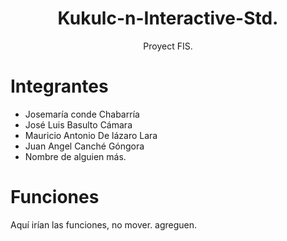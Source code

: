 <h1 align="center">
Kukulc-n-Interactive-Std.
</h1>
<div align="center">
Proyect FIS.

</div>

<a name="top"></a>

# Integrantes

- Josemaría conde Chabarría
- José Luis Basulto Cámara
- Mauricio Antonio De lázaro Lara
- Juan Angel Canché Góngora
- Nombre de alguien más.

# Funciones

Aquí irían las funciones, no mover.
agreguen.
</div>

